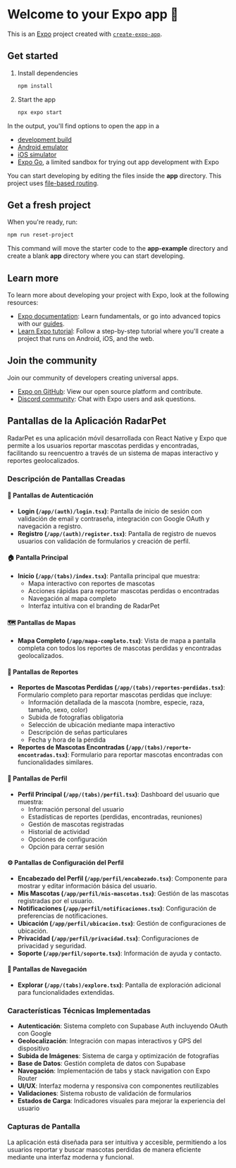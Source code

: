 # Welcome to your Expo app 👋

This is an [Expo](https://expo.dev) project created with [`create-expo-app`](https://www.npmjs.com/package/create-expo-app).

## Get started

1. Install dependencies

   ```bash
   npm install
   ```

2. Start the app

   ```bash
   npx expo start
   ```

In the output, you'll find options to open the app in a

- [development build](https://docs.expo.dev/develop/development-builds/introduction/)
- [Android emulator](https://docs.expo.dev/workflow/android-studio-emulator/)
- [iOS simulator](https://docs.expo.dev/workflow/ios-simulator/)
- [Expo Go](https://expo.dev/go), a limited sandbox for trying out app development with Expo

You can start developing by editing the files inside the **app** directory. This project uses [file-based routing](https://docs.expo.dev/router/introduction).

## Get a fresh project

When you're ready, run:

```bash
npm run reset-project
```

This command will move the starter code to the **app-example** directory and create a blank **app** directory where you can start developing.

## Learn more

To learn more about developing your project with Expo, look at the following resources:

- [Expo documentation](https://docs.expo.dev/): Learn fundamentals, or go into advanced topics with our [guides](https://docs.expo.dev/guides).
- [Learn Expo tutorial](https://docs.expo.dev/tutorial/introduction/): Follow a step-by-step tutorial where you'll create a project that runs on Android, iOS, and the web.

## Join the community

Join our community of developers creating universal apps.

- [Expo on GitHub](https://github.com/expo/expo): View our open source platform and contribute.
- [Discord community](https://chat.expo.dev): Chat with Expo users and ask questions.

## Pantallas de la Aplicación RadarPet

RadarPet es una aplicación móvil desarrollada con React Native y Expo que permite a los usuarios reportar mascotas perdidas y encontradas, facilitando su reencuentro a través de un sistema de mapas interactivo y reportes geolocalizados.

### Descripción de Pantallas Creadas

#### 🔐 Pantallas de Autenticación
- **Login (`/app/(auth)/login.tsx`)**: Pantalla de inicio de sesión con validación de email y contraseña, integración con Google OAuth y navegación a registro.
- **Registro (`/app/(auth)/register.tsx`)**: Pantalla de registro de nuevos usuarios con validación de formularios y creación de perfil.

#### 🏠 Pantalla Principal
- **Inicio (`/app/(tabs)/index.tsx`)**: Pantalla principal que muestra:
  - Mapa interactivo con reportes de mascotas
  - Acciones rápidas para reportar mascotas perdidas o encontradas
  - Navegación al mapa completo
  - Interfaz intuitiva con el branding de RadarPet

#### 🗺️ Pantallas de Mapas
- **Mapa Completo (`/app/mapa-completo.tsx`)**: Vista de mapa a pantalla completa con todos los reportes de mascotas perdidas y encontradas geolocalizados.

#### 📝 Pantallas de Reportes
- **Reportes de Mascotas Perdidas (`/app/(tabs)/reportes-perdidas.tsx`)**: Formulario completo para reportar mascotas perdidas que incluye:
  - Información detallada de la mascota (nombre, especie, raza, tamaño, sexo, color)
  - Subida de fotografías obligatoria
  - Selección de ubicación mediante mapa interactivo
  - Descripción de señas particulares
  - Fecha y hora de la pérdida
- **Reportes de Mascotas Encontradas (`/app/(tabs)/reporte-encontradas.tsx`)**: Formulario para reportar mascotas encontradas con funcionalidades similares.

#### 👤 Pantallas de Perfil
- **Perfil Principal (`/app/(tabs)/perfil.tsx`)**: Dashboard del usuario que muestra:
  - Información personal del usuario
  - Estadísticas de reportes (perdidas, encontradas, reuniones)
  - Gestión de mascotas registradas
  - Historial de actividad
  - Opciones de configuración
  - Opción para cerrar sesión

#### ⚙️ Pantallas de Configuración del Perfil
- **Encabezado del Perfil (`/app/perfil/encabezado.tsx`)**: Componente para mostrar y editar información básica del usuario.
- **Mis Mascotas (`/app/perfil/mis-mascotas.tsx`)**: Gestión de las mascotas registradas por el usuario.
- **Notificaciones (`/app/perfil/notificaciones.tsx`)**: Configuración de preferencias de notificaciones.
- **Ubicación (`/app/perfil/ubicacion.tsx`)**: Gestión de configuraciones de ubicación.
- **Privacidad (`/app/perfil/privacidad.tsx`)**: Configuraciones de privacidad y seguridad.
- **Soporte (`/app/perfil/soporte.tsx`)**: Información de ayuda y contacto.

#### 🔄 Pantallas de Navegación
- **Explorar (`/app/(tabs)/explore.tsx`)**: Pantalla de exploración adicional para funcionalidades extendidas.

### Características Técnicas Implementadas

- **Autenticación**: Sistema completo con Supabase Auth incluyendo OAuth con Google
- **Geolocalización**: Integración con mapas interactivos y GPS del dispositivo
- **Subida de Imágenes**: Sistema de carga y optimización de fotografías
- **Base de Datos**: Gestión completa de datos con Supabase
- **Navegación**: Implementación de tabs y stack navigation con Expo Router
- **UI/UX**: Interfaz moderna y responsiva con componentes reutilizables
- **Validaciones**: Sistema robusto de validación de formularios
- **Estados de Carga**: Indicadores visuales para mejorar la experiencia del usuario

### Capturas de Pantalla



La aplicación está diseñada para ser intuitiva y accesible, permitiendo a los usuarios reportar y buscar mascotas perdidas de manera eficiente mediante una interfaz moderna y funcional.
